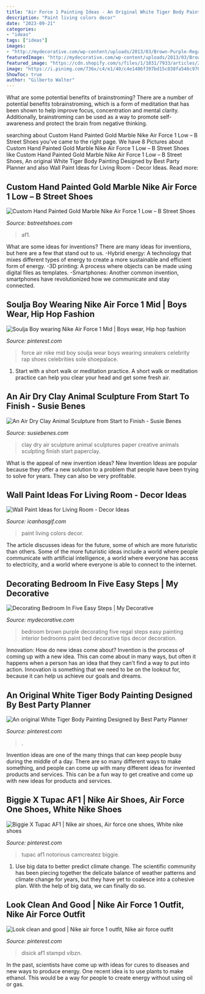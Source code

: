 ```yaml
---
title: "Air Force 1 Painting Ideas - An Original White Tiger Body Painting Designed By Best Party Planner"
description: "Paint living colors decor"
date: "2023-09-21"
categories:
- "ideas"
tags: ["ideas"]
images:
- "http://mydecorative.com/wp-content/uploads/2013/03/Brown-Purple-Regal-with-Art-Painting-Bedroom-Design-My-Design-Review.jpeg"
featuredImage: "http://mydecorative.com/wp-content/uploads/2013/03/Brown-Purple-Regal-with-Art-Painting-Bedroom-Design-My-Design-Review.jpeg"
featured_image: "https://cdn.shopify.com/s/files/1/1031/7933/articles/2016-12-30_1417003048198324279_600x.jpg?v=1541475170"
image: "https://i.pinimg.com/736x/c4/e1/40/c4e1406f397bd15c038fa546c970dc40.jpg"
ShowToc: true
author: "Gilberto Walter"
---
```



What are some potential benefits of brainstroming?
There are a number of potential benefits tobrainstroming, which is a form of meditation that has been shown to help improve focus, concentration and mental clarity. Additionally, brainstroming can be used as a way to promote self-awareness and protect the brain from negative thinking.

	

		
searching about Custom Hand Painted Gold Marble Nike Air Force 1 Low – B Street Shoes you've came to the right page. We have 8 Pictures about Custom Hand Painted Gold Marble Nike Air Force 1 Low – B Street Shoes like Custom Hand Painted Gold Marble Nike Air Force 1 Low – B Street Shoes, An original White Tiger Body Painting Designed by Best Party Planner and also Wall Paint Ideas for Living Room - Decor Ideas. Read more:
		
    
## Custom Hand Painted Gold Marble Nike Air Force 1 Low – B Street Shoes

<img loading=lazy src="https://cdn.shopify.com/s/files/1/0541/0437/products/IMG_4573_1024x1024@2x.jpg?v=1576539675" onerror="this.onerror=null;this.src='https://tse2.mm.bing.net/th?id=OIP.SchxG3we-X076HnxT4zKZwHaHa&amp;pid=15.1';" alt="Custom Hand Painted Gold Marble Nike Air Force 1 Low – B Street Shoes">

_Source: bstreetshoes.com_

>af1. 

	

What are some ideas for inventions?
There are many ideas for inventions, but here are a few that stand out to us. 
-Hybrid energy: A technology that mixes different types of energy to create a more sustainable and efficient form of energy.
-3D printing: A process where objects can be made using digital files as templates.
-Smartphones: Another common invention, smartphones have revolutionized how we communicate and stay connected.

    
## Soulja Boy Wearing Nike Air Force 1 Mid | Boys Wear, Hip Hop Fashion

<img loading=lazy src="https://i.pinimg.com/736x/2e/36/30/2e363085820e963bf5ded8320f7e6f99--air-force--mid-nike-air-force.jpg" onerror="this.onerror=null;this.src='https://tse4.mm.bing.net/th?id=OIP.qyKZqwp9CCSnEvCtZDhWEwHaHa&amp;pid=15.1';" alt="Soulja Boy wearing Nike Air Force 1 Mid | Boys wear, Hip hop fashion">

_Source: pinterest.com_

>force air nike mid boy soulja wear boys wearing sneakers celebrity rap shoes celebrities sole shoepalace. 

	

1. Start with a short walk or meditation practice. A short walk or meditation practice can help you clear your head and get some fresh air.

    
## An Air Dry Clay Animal Sculpture From Start To Finish - Susie Benes

<img loading=lazy src="https://cdn.shopify.com/s/files/1/1031/7933/articles/2016-12-30_1417003048198324279_600x.jpg?v=1541475170" onerror="this.onerror=null;this.src='https://tse4.mm.bing.net/th?id=OIP.xdmZpV4YiSx0FP3wCDV6LQHaHa&amp;pid=15.1';" alt="An Air Dry Clay Animal Sculpture from Start to Finish - Susie Benes">

_Source: susiebenes.com_

>clay dry air sculpture animal sculptures paper creative animals sculpting finish start paperclay. 

	

What is the appeal of new invention ideas?
New Invention Ideas are popular because they offer a new solution to a problem that people have been trying to solve for years. They can also be very profitable.

    
## Wall Paint Ideas For Living Room - Decor Ideas

<img loading=lazy src="https://icanhasgif.com/wp-content/uploads/2016/02/Wall-Paint-Ideas-for-Living-Room-1024x925.jpg" onerror="this.onerror=null;this.src='https://tse1.mm.bing.net/th?id=OIP.HtBIOmsxi54NUMsBInUHGgHaGs&amp;pid=15.1';" alt="Wall Paint Ideas for Living Room - Decor Ideas">

_Source: icanhasgif.com_

>paint living colors decor. 

	

The article discusses ideas for the future, some of which are more futuristic than others. Some of the more futuristic ideas include a world where people communicate with artificial intelligence, a world where everyone has access to electricity, and a world where everyone is able to connect to the internet.

    
## Decorating Bedroom In Five Easy Steps | My Decorative

<img loading=lazy src="http://mydecorative.com/wp-content/uploads/2013/03/Brown-Purple-Regal-with-Art-Painting-Bedroom-Design-My-Design-Review.jpeg" onerror="this.onerror=null;this.src='https://tse2.mm.bing.net/th?id=OIP.ZUWySZIh6siK2lg-YYkcnwHaEK&amp;pid=15.1';" alt="Decorating Bedroom In Five Easy Steps | My Decorative">

_Source: mydecorative.com_

>bedroom brown purple decorating five regal steps easy painting interior bedrooms paint bed decorative tips decor decoration. 

	

Innovation: How do new ideas come about?
Invention is the process of coming up with a new idea. This can come about in many ways, but often it happens when a person has an idea that they can't find a way to put into action. Innovation is something that we need to be on the lookout for, because it can help us achieve our goals and dreams.

    
## An Original White Tiger Body Painting Designed By Best Party Planner

<img loading=lazy src="https://i.pinimg.com/736x/0d/a6/c0/0da6c0ad413970723e2578d82565cdd1--best-party-party-planners.jpg" onerror="this.onerror=null;this.src='https://tse2.mm.bing.net/th?id=OIP.3x4um8-D-ly-la8_SBVHggHaJ4&amp;pid=15.1';" alt="An original White Tiger Body Painting Designed by Best Party Planner">

_Source: pinterest.com_

>. 

	

Invention ideas are one of the many things that can keep people busy during the middle of a day. There are so many different ways to make something, and people can come up with many different ideas for invented products and services. This can be a fun way to get creative and come up with new ideas for products and services.

    
## Biggie X Tupac AF1 | Nike Air Shoes, Air Force One Shoes, White Nike Shoes

<img loading=lazy src="https://i.pinimg.com/736x/c4/e1/40/c4e1406f397bd15c038fa546c970dc40.jpg" onerror="this.onerror=null;this.src='https://tse4.mm.bing.net/th?id=OIP.vz6lNScNbomEMl3H9NpqFAHaJ3&amp;pid=15.1';" alt="Biggie X Tupac AF1 | Nike air shoes, Air force one shoes, White nike shoes">

_Source: pinterest.com_

>tupac af1 notorious camcreatez biggie. 

	

1. Use big data to better predict climate change. The scientific community has been piecing together the delicate balance of weather patterns and climate change for years, but they have yet to coalesce into a cohesive plan. With the help of big data, we can finally do so. 

    
## Look Clean And Good | Nike Air Force 1 Outfit, Nike Air Force Outfit

<img loading=lazy src="https://i.pinimg.com/736x/21/67/4a/21674a2636404989a13a37409ba92de2.jpg" onerror="this.onerror=null;this.src='https://tse1.mm.bing.net/th?id=OIP.j_q4Wdao8YprwNw-d2ArDwHaOA&amp;pid=15.1';" alt="Look clean and good | Nike air force 1 outfit, Nike air force outfit">

_Source: pinterest.com_

>disick af1 stampd vibzn. 

	

In the past, scientists have come up with ideas for cures to diseases and new ways to produce energy. One recent idea is to use plants to make ethanol. This would be a way for people to create energy without using oil or gas.

